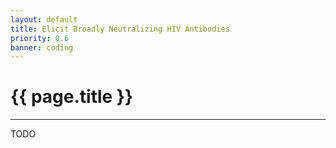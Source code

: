 ```yaml
---
layout: default
title: Elicit Broadly Neutralizing HIV Antibodies
priority: 0.6
banner: coding
---
```


{{ page.title }}
===============
---

TODO


